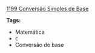 [1199 Conversão Simples de Base](https://www.urionlinejudge.com.br/judge/pt/problems/view/1199)

**Tags:**
- Matemática
- `C`
- Conversão de base